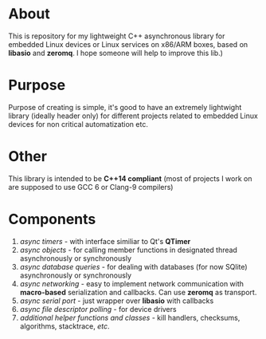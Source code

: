 # About
This is repository for my lightweight C++ asynchronous library for embedded Linux devices or Linux services on x86/ARM boxes, based on **libasio** and **zeromq**.
I hope someone will help to improve this lib.)

# Purpose
Purpose of creating is simple, it's good to have an extremely lightwight library (ideally header only) for different projects related to embedded Linux devices for non critical automatization etc.

# Other
This library is intended to be **C++14 compliant** (most of projects I work on are supposed to use GCC 6 or Clang-9 compilers)

# Components
1. *async timers* - with interface similiar to Qt's **QTimer**
2. *async objects* - for calling member functions in designated thread asynchronously or synchronously
3. *async database queries* - for dealing with databases (for now SQlite) asynchronously or synchronously
4. *async networking* - easy to implement network communication with **macro-based** serialization and callbacks. Can use **zeromq** as transport.
5. *async serial port* - just wrapper over **libasio** with callbacks
6. *async file descriptor polling* - for device drivers
7. *additional helper functions and classes* - kill handlers, checksums, algorithms, stacktrace, *etc*. 
